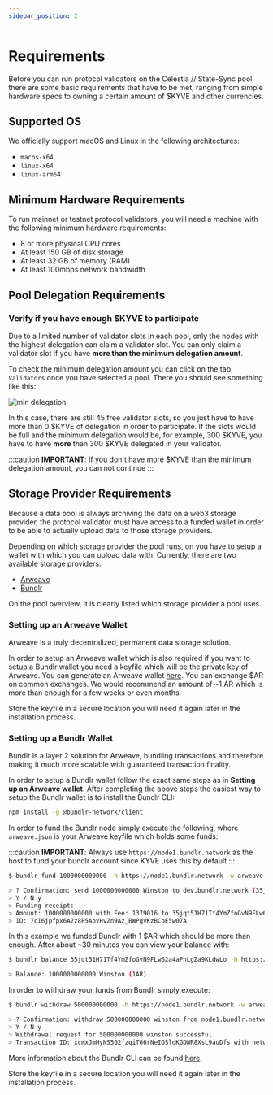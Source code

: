 ```yaml
---
sidebar_position: 2
---
```


# Requirements

Before you can run protocol validators on the Celestia // State-Sync pool, there are some basic requirements that have to be met, ranging from simple hardware specs to owning a certain amount of $KYVE and other currencies.

## Supported OS

We officially support macOS and Linux in the following architectures:

- `macos-x64`
- `linux-x64`
- `linux-arm64`

## Minimum Hardware Requirements

To run mainnet or testnet protocol validators, you will need a machine with the following minimum hardware requirements:

- 8 or more physical CPU cores
- At least 150 GB of disk storage
- At least 32 GB of memory (RAM)
- At least 100mbps network bandwidth

## Pool Delegation Requirements

### Verify if you have enough $KYVE to participate

Due to a limited number of validator slots in each pool, only the nodes with the highest delegation can claim
a validator slot. You can only claim a validator slot if you have **more than the minimum delegation amount**.

To check the minimum delegation amount you can click on the tab `Validators` once you have selected a pool. There you should see something like this:

![min delegation](/img/min_delegation.png)

In this case, there are still 45 free validator slots, so you just have to have more than 0 $KYVE of delegation in order to participate. If the slots would be full and the minimum delegation would be, for example,
300 $KYVE, you have to have **more** than 300 $KYVE delegated in your validator.

:::caution
**IMPORTANT**: If you don't have more $KYVE than the minimum delegation amount, you can not continue
:::

## Storage Provider Requirements

Because a data pool is always archiving the data on a web3 storage provider, the protocol validator
must have access to a funded wallet in order to be able to actually upload data to those storage providers.

Depending on which storage provider the pool runs, on you have to setup a wallet with which you can upload
data with. Currently, there are two available storage providers:

- [Arweave](https://arweave.org)
- [Bundlr](https://bundlr.network/)

On the pool overview, it is clearly listed which storage provider a pool uses.

### Setting up an Arweave Wallet

Arweave is a truly decentralized, permanent data storage solution.

In order to setup an Arweave wallet which is also required if you want to setup a Bundlr wallet you need a keyfile which will be the private key of Arweave.
You can generate an Arweave wallet [here](https://arweave.app/). You can exchange $AR on common exchanges. We would recommend an amount of ~1 AR which is more than enough for a few weeks or even months.

Store the keyfile in a secure location you will need it again later in the installation process.

### Setting up a Bundlr Wallet

Bundlr is a layer 2 solution for Arweave, bundling transactions and therefore making it much more scalable
with guaranteed transaction finality.

In order to setup a Bundlr wallet follow the exact same steps as in **Setting up an Arweave wallet**. After
completing the above steps the easiest way to setup the Bundlr wallet is to install the Bundlr CLI:

```bash
npm install -g @bundlr-network/client
```

In order to fund the Bundlr node simply execute the following, where `arweave.json` is your Arweave keyfile
which holds some funds:

:::caution
**IMPORTANT**: Always use `https://node1.bundlr.network` as the host to fund your bundlr account since KYVE uses this by default
:::

```bash
$ bundlr fund 1000000000000 -h https://node1.bundlr.network -w arweave.json -c arweave

> ? Confirmation: send 1000000000000 Winston to dev.bundlr.network (35jqt51H71Tf4YmZfoGvN9FLw62a4aPnLgZa9KLdwLo)?
> Y / N y
> Funding receipt:
> Amount: 1000000000000 with Fee: 1379016 to 35jqt51H71Tf4YmZfoGvN9FLw62a4aPnLgZa9KLdwLo
> ID: 7cI6jpfpx6A2z8F5AoVHvZn9Az_BWPgvKzBCoE5w07A
```

In this example we funded Bundlr with 1 $AR which should be more than enough. After about ~30 minutes
you can view your balance with:

```bash
$ bundlr balance 35jqt51H71Tf4YmZfoGvN9FLw62a4aPnLgZa9KLdwLo -h https://node1.bundlr.network -c arweave

> Balance: 1000000000000 Winston (1AR)
```

In order to withdraw your funds from Bundlr simply execute:

```bash
$ bundlr withdraw 500000000000 -h https://node1.bundlr.network -w arweave.json -c arweave

> ? Confirmation: withdraw 500000000000 winston from node1.bundlr.network (35jqt51H71Tf4YmZfoGvN9FLw62a4aPnLgZa9KLdwLo)?
> Y / N y
> Withdrawal request for 500000000000 winston successful
> Transaction ID: xcmxJmHyNS502fzqiT66rNeIOSldKGDWR8XsL9auDfs with network fee 1379016 for a total cost of 2858032
```

More information about the Bundlr CLI can be found [here](https://docs.bundlr.network/docs/client/cli).

Store the keyfile in a secure location you will need it again later in the installation process.
